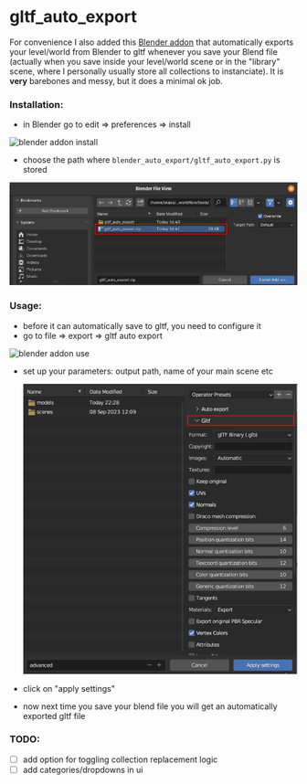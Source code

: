 # gltf_auto_export

For convenience I also added this [Blender addon](./gltf_auto_export.py) that automatically exports your level/world from Blender to gltf whenever you save your Blend file
(actually when you save inside your level/world scene or in the "library" scene, where I personally usually store all collections to instanciate).
It is **very** barebones and messy, but it does a minimal ok job.

### Installation: 

* in Blender go to edit =>  preferences => install

![blender addon install](../../docs/blender_addon_install.png)

* choose the path where ```blender_auto_export/gltf_auto_export.py``` is stored

![blender addon install](../../docs/blender_addon_install2.png)

### Usage: 

* before it can automatically save to gltf, you need to configure it
* go to file => export => gltf auto export

![blender addon use](../../docs/blender_addon_use.png)

* set up your parameters: output path, name of your main scene etc

    ![blender addon use2](../../docs/blender_addon_use2.png)

* click on "apply settings"
* now next time you save your blend file you will get an automatically exported gltf file


### TODO:
- [ ] add option for toggling collection replacement logic
- [ ] add categories/dropdowns in ui